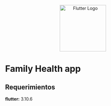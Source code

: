 <p align="center">
  <a href="https://flutter.dev/" target="blank"><img src="https://miro.medium.com/v2/resize:fit:1000/1*ilC2Aqp5sZd1wi0CopD1Hw.png" width="150" alt="Flutter Logo" /></a>
</p>


# Family Health app

## Requerimientos

**flutter:** 3.10.6

